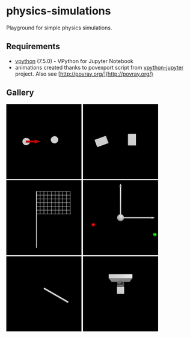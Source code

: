 # physics-simulations
Playground for simple physics simulations.

## Requirements
- [vpython](https://vpython.org/) (7.5.0)       - VPython for Jupyter Notebook
- animations created thanks to povexport script from [vpython-jupyter](https://github.com/BruceSherwood/vpython-jupyter) project. Also see [http://povray.org/](http://povray.org/)

## Gallery
<img src="./gallery/collision.gif" alt="collision" width="200" height="200"/> <img src="./gallery/collision_with_rotation.gif" alt="collision_with_rotation" width="200" height="200"/> <img src="./gallery/flag.gif" alt="flag" width="200" height="200"/> <img src="./gallery/gravity.gif" alt="gravity" width="200" height="200"/>
<img src="./gallery/pendulum.gif" alt="pendulum" width="200" height="200"/> <img src="./gallery/spring.gif" alt="spring" width="200" height="200"/>
